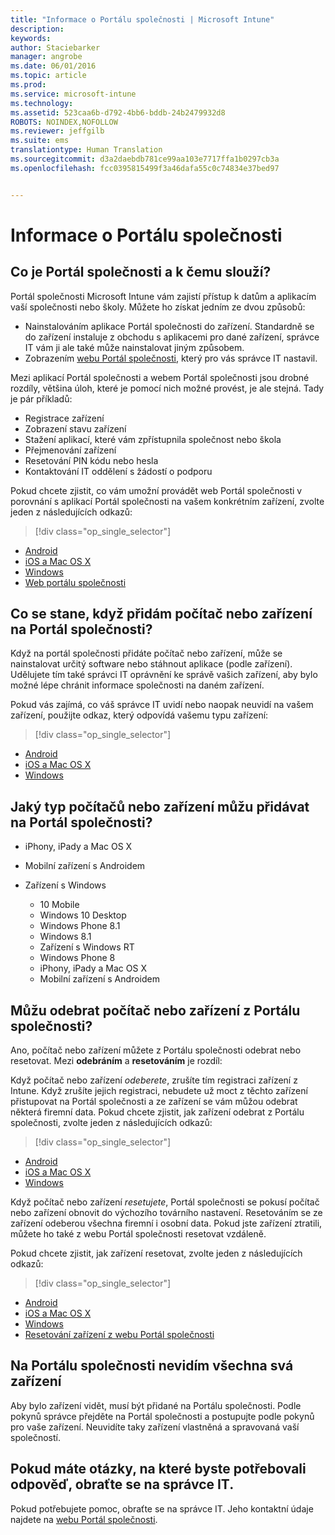 ```yaml
---
title: "Informace o Portálu společnosti | Microsoft Intune"
description: 
keywords: 
author: Staciebarker
manager: angrobe
ms.date: 06/01/2016
ms.topic: article
ms.prod: 
ms.service: microsoft-intune
ms.technology: 
ms.assetid: 523caa6b-d792-4bb6-bddb-24b2479932d8
ROBOTS: NOINDEX,NOFOLLOW
ms.reviewer: jeffgilb
ms.suite: ems
translationtype: Human Translation
ms.sourcegitcommit: d3a2daebdb781ce99aa103e7717ffa1b0297cb3a
ms.openlocfilehash: fcc0395815499f3a46dafa55c0c74834e37bed97


---
```


# Informace o Portálu společnosti

## Co je Portál společnosti a k čemu slouží?
Portál společnosti Microsoft Intune vám zajistí přístup k datům a aplikacím vaší společnosti nebo školy. Můžete ho získat jedním ze dvou způsobů:

- Nainstalováním aplikace Portál společnosti do zařízení. Standardně se do zařízení instaluje z obchodu s aplikacemi pro dané zařízení, správce IT vám ji ale také může nainstalovat jiným způsobem.
- Zobrazením [webu Portál společnosti](http://portal.manage.microsoft.com), který pro vás správce IT nastavil.

Mezi aplikací Portál společnosti a webem Portál společnosti jsou drobné rozdíly, většina úloh, které je pomocí nich možné provést, je ale stejná. Tady je pár příkladů:

- Registrace zařízení
- Zobrazení stavu zařízení
- Stažení aplikací, které vám zpřístupnila společnost nebo škola
- Přejmenování zařízení
- Resetování PIN kódu nebo hesla
- Kontaktování IT oddělení s žádostí o podporu

Pokud chcete zjistit, co vám umožní provádět web Portál společnosti v porovnání s aplikací Portál společnosti na vašem konkrétním zařízení, zvolte jeden z následujících odkazů:

> [!div class="op_single_selector"]
- [Android](using-your-android-device-with-intune.md)
- [iOS a Mac OS X](using-your-ios-or-mac-os-x-device-with-intune.md)
- [Windows](using-your-windows-device-with-intune.md)
- [Web portálu společnosti](using-the-intune-company-portal-website.md)

## Co se stane, když přidám počítač nebo zařízení na Portál společnosti?
Když na portál společnosti přidáte počítač nebo zařízení, může se nainstalovat určitý software nebo stáhnout aplikace (podle zařízení).  Udělujete tím také správci IT oprávnění ke správě vašich zařízení, aby bylo možné lépe chránit informace společnosti na daném zařízení.

Pokud vás zajímá, co váš správce IT uvidí nebo naopak neuvidí na vašem zařízení, použijte odkaz, který odpovídá vašemu typu zařízení:

> [!div class="op_single_selector"]
- [Android](what-happens-if-you-install-the-company-portal-app-and-enroll-your-device-in-intune-android.md)
- [iOS a Mac OS X](what-happens-if-you-install-the-company-portal-app-and-enroll-your-device-in-intune-ios.md)
- [Windows](what-can-your-it-administrator-see-when-you-enroll-your-device-in-intune-windows.md)

## Jaký typ počítačů nebo zařízení můžu přidávat na Portál společnosti?

-   iPhony, iPady a Mac OS X

-   Mobilní zařízení s Androidem

-   Zařízení s Windows
    -   10 Mobile
    -   Windows 10 Desktop
    -   Windows Phone 8.1
    -   Windows 8.1
    -   Zařízení s Windows RT
    -   Windows Phone 8
    -   iPhony, iPady a Mac OS X
    -   Mobilní zařízení s Androidem


## Můžu odebrat počítač nebo zařízení z Portálu společnosti?
Ano, počítač nebo zařízení můžete z Portálu společnosti odebrat nebo resetovat. Mezi **odebráním** a **resetováním** je rozdíl:

Když počítač nebo zařízení *odeberete*, zrušíte tím registraci zařízení z Intune. Když zrušíte jejich registraci, nebudete už moct z těchto zařízení přistupovat na Portál společnosti a ze zařízení se vám můžou odebrat některá firemní data. Pokud chcete zjistit, jak zařízení odebrat z Portálu společnosti, zvolte jeden z následujících odkazů:

> [!div class="op_single_selector"]
- [Android](unenroll-your-device-from-intune-android.md)
- [iOS a Mac OS X](unenroll-your-device-from-intune-ios.md)
- [Windows](unenroll-your-device-from-intune-windows.md)

Když počítač nebo zařízení *resetujete*, Portál společnosti se pokusí počítač nebo zařízení obnovit do výchozího továrního nastavení. Resetováním se ze zařízení odeberou všechna firemní i osobní data. Pokud jste zařízení ztratili, můžete ho také z webu Portál společnosti resetovat vzdáleně.

Pokud chcete zjistit, jak zařízení resetovat, zvolte jeden z následujících odkazů:

> [!div class="op_single_selector"]
- [Android](reset-erase-your-lost-or-stolen-device-android.md)
- [iOS a Mac OS X](reset-erase-your-lost-or-stolen-device-ios.md)
- [Windows](reset-erase-your-lost-or-stolen-device-windows.md)
- [Resetování zařízení z webu Portál společnosti](reset-your-device-cpwebsite.md)

## Na Portálu společnosti nevidím všechna svá zařízení
Aby bylo zařízení vidět, musí být přidané na Portálu společnosti. Podle pokynů správce přejděte na Portál společnosti a postupujte podle pokynů pro vaše zařízení. Neuvidíte taky zařízení vlastněná a spravovaná vaší společností.

## Pokud máte otázky, na které byste potřebovali odpověď, obraťte se na správce IT.
Pokud potřebujete pomoc, obraťte se na správce IT. Jeho kontaktní údaje najdete na [webu Portál společnosti](http://portal.manage.microsoft.com).



<!--HONumber=Aug16_HO4-->


